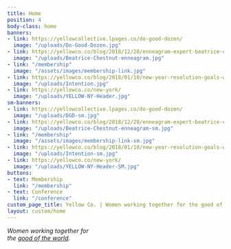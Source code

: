 ```yaml
---
title: Home
position: 4
body-class: home
banners:
- link: https://yellowcollective.lpages.co/do-good-dozen/
  image: "/uploads/Do-Good-Dozen.jpg"
- link: https://yellowco.co/blog/2018/12/28/enneagram-expert-beatrice-chestnut-interview/
  image: "/uploads/Beatrice-Chestnut-enneagram.jpg"
- link: "/membership"
  image: "/assets/images/membership-link.jpg"
- link: https://yellowco.co/blog/2018/01/10/new-year-resolution-goals-word-intention/
  image: "/uploads/Intention.jpg"
- link: https://yellowco.co/new-york/
  image: "/uploads/YELLOW-NY-Header.jpg"
sm-banners:
- link: https://yellowcollective.lpages.co/do-good-dozen/
  image: "/uploads/DGD-sm.jpg"
- link: https://yellowco.co/blog/2018/12/28/enneagram-expert-beatrice-chestnut-interview/
  image: "/uploads/Beatrice-Chestnut-enneagram-sm.jpg"
- link: "/membership"
  image: "/assets/images/membership-link-sm.jpg"
- link: https://yellowco.co/blog/2018/01/10/new-year-resolution-goals-word-intention/
  image: "/uploads/Intention-sm.jpg"
- link: https://yellowco.co/new-york/
  image: "/uploads/YELLOW-NY-Header-SM.jpg"
buttons:
- text: Membership
  link: "/membership"
- text: Conference
  link: "/conference"
custom_page_title: Yellow Co. | Women working together for the good of the world.
layout: custom/home
---
```


<em>Women working together for <br class="hidden-xs-down"> the <u>good of the world</u>.</em>
